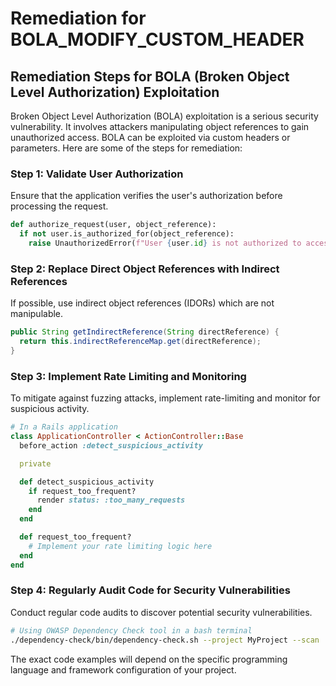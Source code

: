 # Remediation for BOLA_MODIFY_CUSTOM_HEADER

## Remediation Steps for BOLA (Broken Object Level Authorization) Exploitation

Broken Object Level Authorization (BOLA) exploitation is a serious security vulnerability. It involves attackers manipulating object references to gain unauthorized access. BOLA can be exploited via custom headers or parameters. Here are some of the steps for remediation:

### Step 1: Validate User Authorization
Ensure that the application verifies the user's authorization before processing the request.

```python
def authorize_request(user, object_reference):
  if not user.is_authorized_for(object_reference):
    raise UnauthorizedError(f"User {user.id} is not authorized to access {object_reference}")
```

### Step 2: Replace Direct Object References with Indirect References
If possible, use indirect object references (IDORs) which are not manipulable.

```java
public String getIndirectReference(String directReference) {
  return this.indirectReferenceMap.get(directReference);
}
```

### Step 3: Implement Rate Limiting and Monitoring
To mitigate against fuzzing attacks, implement rate-limiting and monitor for suspicious activity.

```ruby
# In a Rails application
class ApplicationController < ActionController::Base
  before_action :detect_suspicious_activity

  private

  def detect_suspicious_activity
    if request_too_frequent?
      render status: :too_many_requests
    end
  end

  def request_too_frequent?
    # Implement your rate limiting logic here
  end
end
```

### Step 4: Regularly Audit Code for Security Vulnerabilities
Conduct regular code audits to discover potential security vulnerabilities.

```bash
# Using OWASP Dependency Check tool in a bash terminal
./dependency-check/bin/dependency-check.sh --project MyProject --scan ./path_to_Project_folder --out ./path_for_saving_report
```

The exact code examples will depend on the specific programming language and framework configuration of your project.